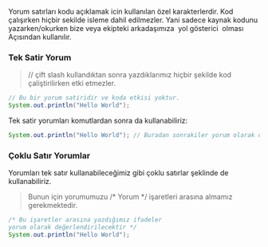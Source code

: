 Yorum satırları kodu açıklamak icin kullanılan özel karakterlerdir. Kod çalışırken hiçbir sekilde isleme dahil edilmezler. Yani sadece kaynak kodunu yazarken/okurken bize veya ekipteki arkadaşımıza  yol gösterici  olması Açısından kullanılır.

### Tek Satir Yorum

> // çift slash kullandıktan sonra yazdıklarımız hiçbir şekilde kod çaliştirilirken etki etmezler.

```Java
// Bu bir yorum satiridir ve koda etkisi yoktur.
System.out.println("Hello World");
```

Tek satir yorumları komutlardan sonra da kullanabiliriz: 

```Java
System.out.println("Hello World"); // Buradan sonrakiler yorum olarak değerlendirilir.
```

### Çoklu Satır Yorumlar

Yorumları tek satır kullanabileceğimiz gibi çoklu satırlar şeklinde de kullanabiliriz. 

> Bunun için yorumumuzu /* Yorum */ işaretleri arasına almamız gerekmektedir. 

```Java
/* Bu işaretler arasına yazdığımız ifadeler
yorum olarak değerlendirilecektir */
System.out.println("Hello World");
```
